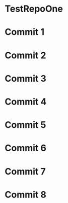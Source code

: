 # TestRepoOne
# Commit 1
# Commit 2
# Commit 3
# Commit 4
# Commit 5
# Commit 6
# Commit 7
# Commit 8